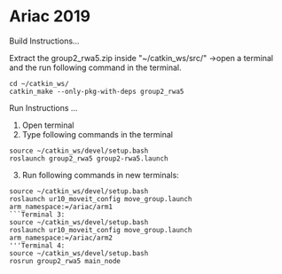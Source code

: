 # Ariac 2019
Build Instructions...

Extract the group2_rwa5.zip inside "~/catkin_ws/src/"
->open a terminal and the run following command in the terminal.
```
cd ~/catkin_ws/
catkin_make --only-pkg-with-deps group2_rwa5
```

Run Instructions
...
1. Open terminal
2. Type following commands in the terminal
 ```Terminal 1:
source ~/catkin_ws/devel/setup.bash
roslaunch group2_rwa5 group2-rwa5.launch
 ```
3. Run following commands in new terminals:
 ```Terminal 2:
source ~/catkin_ws/devel/setup.bash
roslaunch ur10_moveit_config move_group.launch arm_namespace:=/ariac/arm1
```Terminal 3:
source ~/catkin_ws/devel/setup.bash
roslaunch ur10_moveit_config move_group.launch arm_namespace:=/ariac/arm2
'''Terminal 4:
source ~/catkin_ws/devel/setup.bash
rosrun group2_rwa5 main_node
